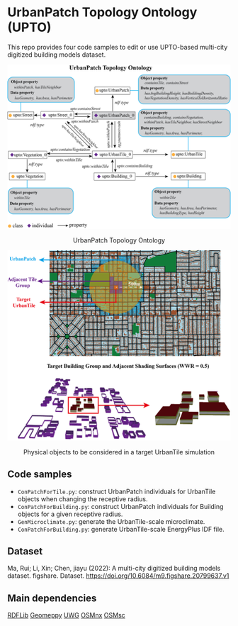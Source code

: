 # UrbanPatch Topology Ontology (UPTO)

This repo provides  four code samples to edit or use UPTO-based multi-city digitized building models dataset.

![ONTO](UPTO.png "ONTO")
<p align = "center"> UrbanPatch Topology Ontology</p>

<p align = "center">    </p>
<p align = "center">    </p>

 ![workflow](Patch_demo.png "workflow")
<p align = "center">Physical objects to be considered in a target UrbanTile simulation</p>

  
 ## Code samples
  
  * `ConPatchForTile.py`: construct UrbanPatch individuals for UrbanTile objects when changing the receptive radius.
  * `ConPatchForBuilding.py`: construct UrbanPatch individuals for Building objects for a given receptive radius.
  * `GenMicroclimate.py`: generate the UrbanTile-scale microclimate.
  * `ConPatchForBuilding.py`: generate UrbanTile-scale EnergyPlus IDF file.


## Dataset
Ma, Rui; Li, Xin; Chen, jiayu (2022): A multi-city digitized building models dataset. figshare. Dataset. https://doi.org/10.6084/m9.figshare.20799637.v1

## Main dependencies 
[RDFLib](https://pypi.org/project/rdflib/) 
[Geomeppy](https://pypi.org/project/geomeppy/) 
[UWG](https://pypi.org/project/uwg/) 
[OSMnx](https://pypi.org/project/osmnx/) 
[OSMsc](https://pypi.org/project/osmsc/) 







